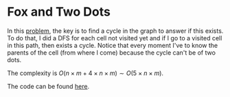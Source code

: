 # Fox and Two Dots

In this [problem](https://codeforces.com/problemset/problem/510/B), the key is to find a cycle in the graph to answer if this exists.
To do that, I did a DFS for each cell not visited yet and if I go to a visited cell in this path, then exists a cycle.
Notice that every moment I've to know the parents of the cell (from where I come) because the cycle can't be of two dots.

The complexity is $O(n\times m + 4\times n\times m)\sim O(5\times n\times m)$.

The code can be found [here](./solution.cpp).
